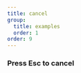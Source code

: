 ```yaml
---
title: cancel
group:
  title: examples
  order: 1
order: 9
---
```


### Press Esc to cancel

<code src="../examples/cancel.tsx"></code>
